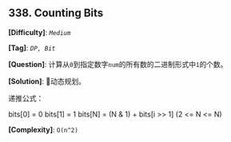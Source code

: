 ## 338. Counting Bits

__[Difficulty]__: _`Medium`_

__[Tag]__: _`DP, Bit`_

__[Question]__: 计算从`0`到指定数字`num`的所有数的二进制形式中`1`的个数。

__[Solution]__: 动态规划。

递推公式：

bits[0] = 0
bits[1] = 1
bits[N] = (N & 1) + bits[i >> 1] (2 <= N <= N)

__[Complexity]__: `O(n^2)`
